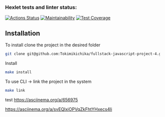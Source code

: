 ### Hexlet tests and linter status:
[![Actions Status](https://github.com/Tokimikichika/fullstack-javascript-project-4/actions/workflows/hexlet-check.yml/badge.svg)](https://github.com/Tokimikichika/fullstack-javascript-project-4/actions)
[![Maintainability](https://api.codeclimate.com/v1/badges/739d00620f4cb44fc983/maintainability)](https://codeclimate.com/github/Tokimikichika/fullstack-javascript-project-4/maintainability)
[![Test Coverage](https://api.codeclimate.com/v1/badges/739d00620f4cb44fc983/test_coverage)](https://codeclimate.com/github/Tokimikichika/fullstack-javascript-project-4/test_coverage)



## Installation

To install clone the project in the desired folder
```sh
git clone git@github.com:Tokimikichika/fullstack-javascript-project-4.git
```

Install
```sh
make install
```
To use CLI -> link the project in the system

```sh
make link
```

test
https://asciinema.org/a/656975


https://asciinema.org/a/svEQlxiOPVqZkFhtYHxecs4li